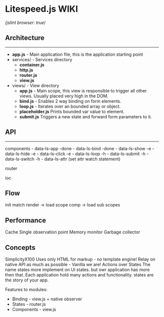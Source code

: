 # Litespeed.js WIKI

/*jslint browser: true*/

## Architecture
---

* **app.js** - Main application file, this is the application starting point
* services/ - Services directory
    * **container.js**
    * **http.js**
    * **router.js**
    * **view.js**
* views/ - View directory
    * **app.js** - Main scope, this view is responsible to trigger all other views. Usually placed very high in the DOM.
    * **bind.js** - Enables 2 way binding on form elements.
    * **loop.js** - Iterates over an bounded array or object.
    * **placeholder.js** Prints bounded var value to element.
    * **submit.js** Triggers a new state and forward form parameters to it.

## API
---

components
    - data-ls-app -done
    - data-ls-bind -done
    - data-ls-show -e
    - data-ls-hide -e
    - data-ls-click -e
    - data-ls-loop -h
    - data-ls-submit -h
    - data-ls-switch -h
    - data-ls-attr (set attr watch statement)

router

ioc

Flow
---

init
match
render -> load scope comp -> load sub scopes

Performance
---
Cache
Single observation point
Memory monitor
Garbage collector

Concepts
---

SimplicityX100
Uses only HTML for markup - no template engine!
Relay on native API as much as possible - Vanilla we are!
Actions over States
    The name states more implement on UI states. but owr application has more then that. Each application hold many actions and functionality. states are the story of your app.

Features to modules:

 * Binding - view.js + native observer
 * States - router.js
 * Components - view.js